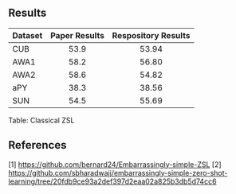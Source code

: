 ## Results

| Dataset       | Paper Results | Respository Results |
| ------------- |:-------------:|:-------------------:|
| CUB           |     53.9      | 	     53.94 		  |
| AWA1          |     58.2      |        56.80        |
| AWA2          |     58.6      |        54.82        |
| aPY           |     38.3      |        38.56        |
| SUN           |     54.5      |        55.69        |

Table: Classical ZSL

## References

[1] https://github.com/bernard24/Embarrassingly-simple-ZSL
[2] https://github.com/sbharadwajj/embarrassingly-simple-zero-shot-learning/tree/20fdb9ce93a2def397d2eaa02a825b3db5d74cc6
